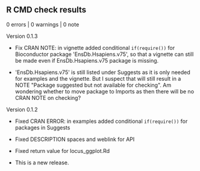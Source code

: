 ## R CMD check results

0 errors | 0 warnings | 0 note

Version 0.1.3
* Fix CRAN NOTE: in vignette added conditional `if(require())` for 
Bioconductor package 'EnsDb.Hsapiens.v75', so that a vignette can still be made
even if EnsDb.Hsapiens.v75 package is missing.

* 'EnsDb.Hsapiens.v75' is still listed under Suggests as it is only needed for
examples and the vignette. But I suspect that will still result in a NOTE 
"Package suggested but not available for checking". Am wondering whether to move
package to Imports as then there will be no CRAN NOTE on checking?


Version 0.1.2
* Fixed CRAN ERROR: in examples added conditional `if(require())` for packages
in Suggests

* Fixed DESCRIPTION spaces and weblink for API
* Fixed return value for locus_ggplot.Rd

* This is a new release.
